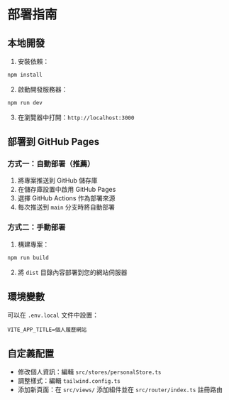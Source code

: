 # 部署指南

## 本地開發

1. 安裝依賴：

```bash
npm install
```

2. 啟動開發服務器：

```bash
npm run dev
```

3. 在瀏覽器中打開：`http://localhost:3000`

## 部署到 GitHub Pages

### 方式一：自動部署（推薦）

1. 將專案推送到 GitHub 儲存庫
2. 在儲存庫設置中啟用 GitHub Pages
3. 選擇 GitHub Actions 作為部署來源
4. 每次推送到 `main` 分支時將自動部署

### 方式二：手動部署

1. 構建專案：

```bash
npm run build
```

2. 將 `dist` 目錄內容部署到您的網站伺服器

## 環境變數

可以在 `.env.local` 文件中設置：

```
VITE_APP_TITLE=個人履歷網站
```

## 自定義配置

- 修改個人資訊：編輯 `src/stores/personalStore.ts`
- 調整樣式：編輯 `tailwind.config.ts`
- 添加新頁面：在 `src/views/` 添加組件並在 `src/router/index.ts` 註冊路由
